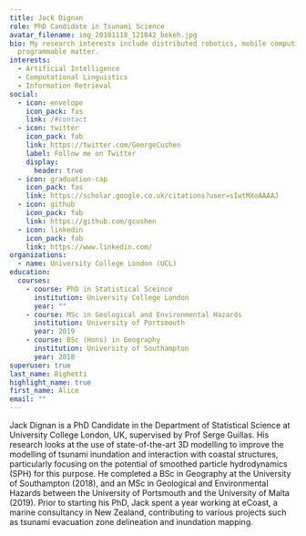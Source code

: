 ```yaml
---
title: Jack Dignan
role: PhD Candidate in Tsunami Science
avatar_filename: img_20181118_121042_bokeh.jpg
bio: My research interests include distributed robotics, mobile computing and
  programmable matter.
interests:
  - Artificial Intelligence
  - Computational Linguistics
  - Information Retrieval
social:
  - icon: envelope
    icon_pack: fas
    link: /#contact
  - icon: twitter
    icon_pack: fab
    link: https://twitter.com/GeorgeCushen
    label: Follow me on Twitter
    display:
      header: true
  - icon: graduation-cap
    icon_pack: fas
    link: https://scholar.google.co.uk/citations?user=sIwtMXoAAAAJ
  - icon: github
    icon_pack: fab
    link: https://github.com/gcushen
  - icon: linkedin
    icon_pack: fab
    link: https://www.linkedin.com/
organizations:
  - name: University College London (UCL)
education:
  courses:
    - course: PhD in Statistical Sceince
      institution: University College London
      year: ""
    - course: MSc in Geological and Environmental Hazards
      institution: University of Portsmouth
      year: 2019
    - course: BSc (Hons) in Geography
      institution: University of Southampton
      year: 2018
superuser: true
last_name: Bighetti
highlight_name: true
first_name: Alice
email: ""
---
```

Jack Dignan is a PhD Candidate in the Department of Statistical Science at University College London, UK, supervised by Prof Serge Guillas. His research looks at the use of state-of-the-art 3D modelling to improve the modelling of tsunami inundation and interaction with coastal structures, particularly focusing on the potential of smoothed particle hydrodynamics (SPH) for this purpose. He completed a BSc in Geography at the University of Southampton (2018), and an MSc in Geological and Environmental Hazards between the University of Portsmouth and the University of Malta (2019). Prior to starting his PhD, Jack spent a year working at eCoast, a marine consultancy in New Zealand, contributing to various projects such as tsunami evacuation zone delineation and inundation mapping.